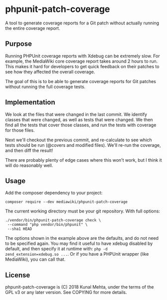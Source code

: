 phpunit-patch-coverage
======================

A tool to generate coverage reports for a Git patch without
actually running the entire coverage report.

Purpose
-------

Running PHPUnit coverage reports with Xdebug can be extremely slow.
For example, the MediaWiki core coverage report takes around 2 hours
to run. This makes it hard for developers to get quick feedback on
their patches to see how they affected the overall coverage.

The goal of this is to be able to generate coverage reports for
Git patches without running the full coverage tests.

Implementation
--------------
We look at the files that were changed in the last commit. We identify
classes that were changed, as well as tests that were changed. We then
find all the tests that cover those classes, and run the tests with coverage
for those files.

Next we'll checkout the previous commit, and re-calculate to see which tests
should be run (@covers and modified files). We'll re-run the coverage, and
then diff the result!

There are probably plenty of edge cases where this won't work, but
I think it will do reasonably well.

Usage
-----

Add the composer dependency to your project:
```
composer require --dev mediawiki/phpunit-patch-coverage
```

The current working directory must be your git repository.
With full options:
```
./vendor/bin/phpunit-patch-coverage check \
 --command "php vendor/bin/phpunit" \
 --sha1 HEAD
```

The options shown in the example above are the defaults, and do not need to
be specified again. You may find it useful to have xdebug disabled by
default, and then specify it at runtime with:
`php -d zend_extension=xdebug.so ...`.
Or if you have a PHPUnit wrapper (like MediaWiki), you can call that.

License
-------
phpunit-patch-coverage is (C) 2018 Kunal Mehta, under the terms of the GPL v3
or any later version. See COPYING for more details.

